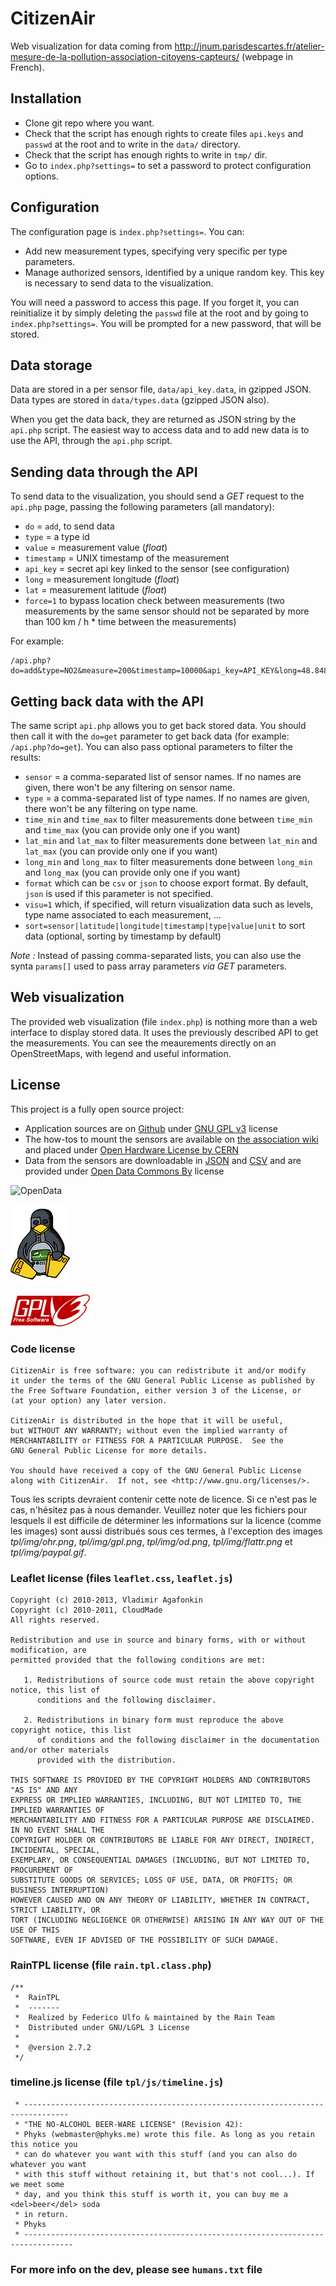 CitizenAir
=====
Web visualization for data coming from http://jnum.parisdescartes.fr/atelier-mesure-de-la-pollution-association-citoyens-capteurs/ (webpage in French).


## Installation

* Clone git repo where you want.
* Check that the script has enough rights to create files `api.keys` and `passwd` at the root and to write in the `data/` directory.
* Check that the script has enough rights to write in `tmp/` dir.
* Go to `index.php?settings=` to set a password to protect configuration options.


## Configuration

The configuration page is `index.php?settings=`. You can:
* Add new measurement types, specifying very specific per type parameters.
* Manage authorized sensors, identified by a unique random key. This key is necessary to send data to the visualization.

You will need a password to access this page. If you forget it, you can reinitialize it by simply deleting the `passwd` file at the root and by going to `index.php?settings=`. You will be prompted for a new password, that will be stored.


## Data storage

Data are stored in a per sensor file, `data/api_key.data`, in gzipped JSON. Data types are stored in `data/types.data` (gzipped JSON also).

When you get the data back, they are returned as JSON string by the `api.php` script. The easiest way to access data and to add new data is to use the API, through the `api.php` script.


## Sending data through the API

To send data to the visualization, you should send a _GET_ request to the `api.php` page, passing the following parameters (all mandatory):
* `do` = `add`, to send data
* `type` = a type id
* `value` = measurement value (_float_)
* `timestamp` = UNIX timestamp of the measurement
* `api_key` = secret api key linked to the sensor (see configuration)
* `long` = measurement longitude (_float_)
* `lat` = measurement latitude (_float_)
* `force=1` to bypass location check between measurements (two measurements by the same sensor should not be separated by more than 100 km / h * time between the measurements)

For example:
```
/api.php?do=add&type=NO2&measure=200&timestamp=10000&api_key=API_KEY&long=48.84874&lat=2.34211
```

## Getting back data with the API

The same script `api.php` allows you to get back stored data. You should then call it with the `do=get` parameter to get back data (for example: `/api.php?do=get`). You can also pass optional parameters to filter the results:
* `sensor` = a comma-separated list of sensor names. If no names are given, there won't be any filtering on sensor name.
* `type` = a comma-separated list of type names. If no names are given, there won't be any filtering on type name.
* `time_min` and `time_max` to filter measurements done between `time_min` and `time_max` (you can provide only one if you want)
* `lat_min` and `lat_max` to filter measurements done between `lat_min` and `lat_max` (you can provide only one if you want)
* `long_min` and `long_max` to filter measurements done between `long_min` and `long_max` (you can provide only one if you want)
* `format` which can be `csv` or `json` to choose export format. By default, `json` is used if this parameter is not specified.
* `visu=1` which, if specified, will return visualization data such as levels, type name associated to each measurement, …
* `sort=sensor|latitude|longitude|timestamp|type|value|unit` to sort data (optional, sorting by timestamp by default)

_Note :_ Instead of passing comma-separated lists, you can also use the synta `params[]` used to pass array parameters _via_ _GET_ parameters.

## Web visualization

The provided web visualization (file `index.php`) is nothing more than a web interface to display stored data. It uses the previously described API to get the measurements. You can see the meaurements directly on an OpenStreetMaps, with legend and useful information.

## License

This project is a fully open source project:
* Application sources are on [Github](https://github.com/CitoyensCapteurs/CitizenAir) under [GNU GPL v3](https://www.gnu.org/copyleft/gpl.html) license 
* The how-tos to mount the sensors are available on [the association wiki](http://wiki.citoyenscapteurs.net/) and placed under [Open Hardware License by CERN](http://www.ohwr.org/projects/cernohl/wiki)
* Data from the sensors are downloadable in [JSON](https://fr.wikipedia.org/wiki/JSON) and [CSV](https://fr.wikipedia.org/wiki/Comma-separated_values) and are provided under [Open Data Commons By](http://opendatacommons.org/licenses/by/) license


![OpenData](http://assets.okfn.org/images/ok_buttons/od_80x23_orange_grey.png)

![OpenHardware](https://raw.githubusercontent.com/CitoyensCapteurs/CitizenAir/master/tpl/img/ohr.png)

![GPLv3](https://raw.githubusercontent.com/CitoyensCapteurs/CitizenAir/master/tpl/img/gpl.png)

### Code license

```
CitizenAir is free software: you can redistribute it and/or modify
it under the terms of the GNU General Public License as published by
the Free Software Foundation, either version 3 of the License, or
(at your option) any later version.

CitizenAir is distributed in the hope that it will be useful,
but WITHOUT ANY WARRANTY; without even the implied warranty of
MERCHANTABILITY or FITNESS FOR A PARTICULAR PURPOSE.  See the
GNU General Public License for more details.

You should have received a copy of the GNU General Public License
along with CitizenAir.  If not, see <http://www.gnu.org/licenses/>.
```
Tous les scripts devraient contenir cette note de licence. Si ce n'est pas le cas, n'hésitez pas à nous demander. Veuillez noter que les fichiers pour lesquels il est difficile de déterminer les informations sur la licence (comme les images) sont aussi distribués sous ces termes, à l'exception des images _tpl/img/ohr.png_, _tpl/img/gpl.png_, _tpl/img/od.png_, _tpl/img/flattr.png_ et _tpl/img/paypal.gif_.

### Leaflet license (files `leaflet.css`, `leaflet.js`)
```
Copyright (c) 2010-2013, Vladimir Agafonkin
Copyright (c) 2010-2011, CloudMade
All rights reserved.

Redistribution and use in source and binary forms, with or without modification, are
permitted provided that the following conditions are met:

   1. Redistributions of source code must retain the above copyright notice, this list of
      conditions and the following disclaimer.

   2. Redistributions in binary form must reproduce the above copyright notice, this list
      of conditions and the following disclaimer in the documentation and/or other materials
      provided with the distribution.

THIS SOFTWARE IS PROVIDED BY THE COPYRIGHT HOLDERS AND CONTRIBUTORS "AS IS" AND ANY
EXPRESS OR IMPLIED WARRANTIES, INCLUDING, BUT NOT LIMITED TO, THE IMPLIED WARRANTIES OF
MERCHANTABILITY AND FITNESS FOR A PARTICULAR PURPOSE ARE DISCLAIMED. IN NO EVENT SHALL THE
COPYRIGHT HOLDER OR CONTRIBUTORS BE LIABLE FOR ANY DIRECT, INDIRECT, INCIDENTAL, SPECIAL,
EXEMPLARY, OR CONSEQUENTIAL DAMAGES (INCLUDING, BUT NOT LIMITED TO, PROCUREMENT OF
SUBSTITUTE GOODS OR SERVICES; LOSS OF USE, DATA, OR PROFITS; OR BUSINESS INTERRUPTION)
HOWEVER CAUSED AND ON ANY THEORY OF LIABILITY, WHETHER IN CONTRACT, STRICT LIABILITY, OR
TORT (INCLUDING NEGLIGENCE OR OTHERWISE) ARISING IN ANY WAY OUT OF THE USE OF THIS
SOFTWARE, EVEN IF ADVISED OF THE POSSIBILITY OF SUCH DAMAGE.
```

### RainTPL license (file `rain.tpl.class.php`)
```
/**
 *  RainTPL
 *  -------
 *  Realized by Federico Ulfo & maintained by the Rain Team
 *  Distributed under GNU/LGPL 3 License
 *
 *  @version 2.7.2
 */
```

### timeline.js license (file `tpl/js/timeline.js`)

````
 * --------------------------------------------------------------------------------
 * "THE NO-ALCOHOL BEER-WARE LICENSE" (Revision 42):
 * Phyks (webmaster@phyks.me) wrote this file. As long as you retain this notice you
 * can do whatever you want with this stuff (and you can also do whatever you want
 * with this stuff without retaining it, but that's not cool...). If we meet some
 * day, and you think this stuff is worth it, you can buy me a <del>beer</del> soda
 * in return.
 * Phyks
 * ---------------------------------------------------------------------------------
````


### For more info on the dev, please see `humans.txt` file
